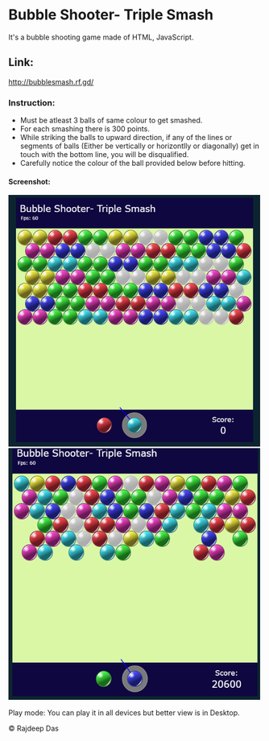 # Bubble Shooter- Triple Smash
It's a bubble shooting game made of HTML, JavaScript.

## Link:

http://bubblesmash.rf.gd/

### Instruction:

- Must be atleast 3 balls of same colour to get smashed.
- For each smashing there is 300 points.
- While striking the balls to upward direction, if any of the lines or segments of balls (Either be vertically or horizontlly or diagonally)  get in touch with the bottom line, you will be disqualified.
- Carefully notice the colour of the ball provided below before hitting. 
 
#### Screenshot:

<img src="https://github.com/Rajspeaks/Bubble-Shooter/blob/main/screenshot.png" height="500px" width="500px"> <img src="https://github.com/Rajspeaks/Bubble-Shooter/blob/main/screenshot2.png" height="500px" width="500px">

Play mode: You can play it in all devices but better view is in Desktop.

&copy; Rajdeep Das

